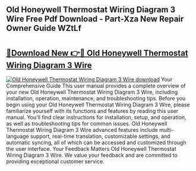 ## Old Honeywell Thermostat Wiring Diagram 3 Wire Free Pdf Download - Part-Xza New Repair Owner Guide WZtLf

# <h2><a href="http://dftmwa8.blite.top/?on=Old+Honeywell+Thermostat+Wiring+Diagram+3+Wire">🔗Download New 👉🔴 Old Honeywell Thermostat Wiring Diagram 3 Wire</a></h2>

[![Old Honeywell Thermostat Wiring Diagram 3 Wire download](https://i.imgur.com/lujVjoI.png)](http://dftmwa8.blite.top/?on=Old+Honeywell+Thermostat+Wiring+Diagram+3+Wire)
Your Comprehensive Guide This user manual provides a complete overview of your new Old Honeywell Thermostat Wiring Diagram 3 Wire, including installation, operation, maintenance, and troubleshooting tips. Before you begin using your Old Honeywell Thermostat Wiring Diagram 3 Wire, please familiarize yourself with its functions and features by reading this user manual. You'll find clear instructions for installation, setup, and operation, as well as troubleshooting tips for common issues. Old Honeywell Thermostat Wiring Diagram 3 Wire advanced features include multi-language support, real-time translation, customizable settings, and automatic syncing, all of which can be accessed and customized through the user interface. Your Feedback Matters Old Honeywell Thermostat Wiring Diagram 3 Wire. We value your feedback and are committed to providing exceptional customer service.
